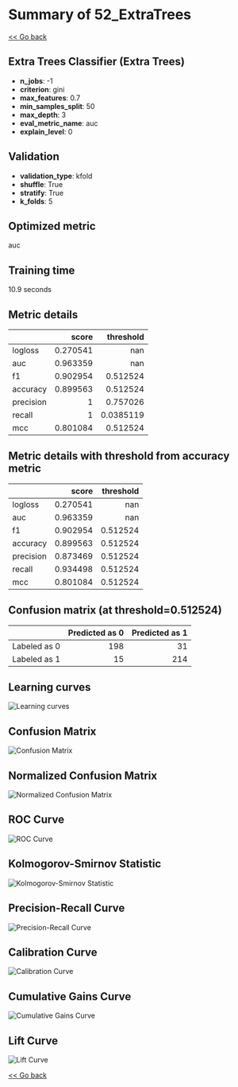 # Summary of 52_ExtraTrees

[<< Go back](../README.md)


## Extra Trees Classifier (Extra Trees)
- **n_jobs**: -1
- **criterion**: gini
- **max_features**: 0.7
- **min_samples_split**: 50
- **max_depth**: 3
- **eval_metric_name**: auc
- **explain_level**: 0

## Validation
 - **validation_type**: kfold
 - **shuffle**: True
 - **stratify**: True
 - **k_folds**: 5

## Optimized metric
auc

## Training time

10.9 seconds

## Metric details
|           |    score |   threshold |
|:----------|---------:|------------:|
| logloss   | 0.270541 | nan         |
| auc       | 0.963359 | nan         |
| f1        | 0.902954 |   0.512524  |
| accuracy  | 0.899563 |   0.512524  |
| precision | 1        |   0.757026  |
| recall    | 1        |   0.0385119 |
| mcc       | 0.801084 |   0.512524  |


## Metric details with threshold from accuracy metric
|           |    score |   threshold |
|:----------|---------:|------------:|
| logloss   | 0.270541 |  nan        |
| auc       | 0.963359 |  nan        |
| f1        | 0.902954 |    0.512524 |
| accuracy  | 0.899563 |    0.512524 |
| precision | 0.873469 |    0.512524 |
| recall    | 0.934498 |    0.512524 |
| mcc       | 0.801084 |    0.512524 |


## Confusion matrix (at threshold=0.512524)
|              |   Predicted as 0 |   Predicted as 1 |
|:-------------|-----------------:|-----------------:|
| Labeled as 0 |              198 |               31 |
| Labeled as 1 |               15 |              214 |

## Learning curves
![Learning curves](learning_curves.png)
## Confusion Matrix

![Confusion Matrix](confusion_matrix.png)


## Normalized Confusion Matrix

![Normalized Confusion Matrix](confusion_matrix_normalized.png)


## ROC Curve

![ROC Curve](roc_curve.png)


## Kolmogorov-Smirnov Statistic

![Kolmogorov-Smirnov Statistic](ks_statistic.png)


## Precision-Recall Curve

![Precision-Recall Curve](precision_recall_curve.png)


## Calibration Curve

![Calibration Curve](calibration_curve_curve.png)


## Cumulative Gains Curve

![Cumulative Gains Curve](cumulative_gains_curve.png)


## Lift Curve

![Lift Curve](lift_curve.png)



[<< Go back](../README.md)
